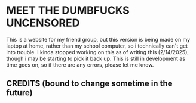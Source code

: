 # MEET THE DUMBFUCKS UNCENSORED
This is a website for my friend group, but this version is being made on my laptop at home, rather than my school computer, so i technically can't get into trouble.
I kinda stopped working on this as of writing this (2/14/2025), though i may be starting to pick it back up. This is still in development as time goes on, so if 
there are any errors, please let me know.

## CREDITS (bound to change sometime in the future)
